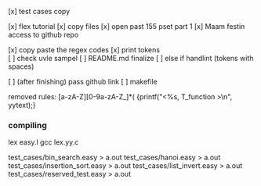 [x] test cases copy 

[x] flex tutorial 
  [x] copy files
[x] open past 155 pset part 1
[x] Maam festin access to github repo


[x] copy paste the regex codes
[x] print tokens  
[ ] check uvle sampel
[ ] README.md finalize
[ ] else if handlint (tokens with spaces)


[ ] (after finishing) pass github link
[ ] makefile

removed rules:
  [a-zA-Z][0-9a-zA-Z_]*\(             {printf("<%s, T_function >\n", yytext);}

### compiling
lex easy.l
gcc lex.yy.c


test_cases/bin_search.easy > a.out
test_cases/hanoi.easy > a.out
test_cases/insertion_sort.easy > a.out
test_cases/list_invert.easy > a.out
test_cases/reserved_test.easy > a.out
